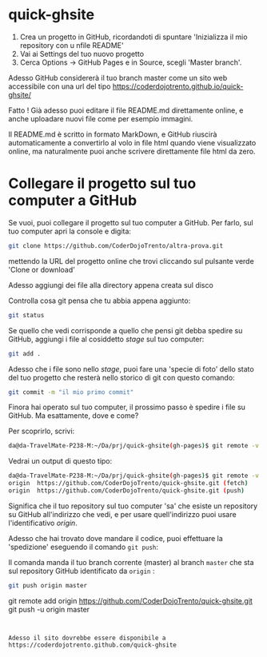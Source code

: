 
# quick-ghsite

1. Crea un progetto in GitHub, ricordandoti di spuntare 'Inizializza il mio repository con u nfile README' 
2. Vai ai Settings del tuo nuovo progetto
3. Cerca Options -> GitHub Pages e in Source, scegli 'Master branch'. 

Adesso GitHub considererà il tuo branch master come un sito web accessibile con una url del tipo
https://coderdojotrento.github.io/quick-ghsite/

Fatto ! Già adesso puoi editare il file README.md direttamente online, e anche uploadare nuovi file come per esempio immagini.

Il README.md è scritto in formato MarkDown, e GitHub riuscirà automaticamente a convertirlo al volo in file html 
quando viene visualizzato online, ma naturalmente puoi anche scrivere direttamente file html da zero.


# Collegare il progetto sul tuo computer a GitHub

Se vuoi, puoi collegare il progetto sul tuo computer a GitHub. Per farlo, sul tuo computer apri la console e digita:

```bash
git clone https://github.com/CoderDojoTrento/altra-prova.git
```

mettendo la URL del progetto online che trovi cliccando sul pulsante verde 'Clone or download'

Adesso aggiungi dei file alla directory appena creata sul disco

Controlla cosa git pensa che tu abbia appena aggiunto:

```bash
git status
```


Se quello che vedi corrisponde a quello che pensi git debba spedire su GitHub, aggiungi i file al cosiddetto _stage_ 
sul tuo computer:

```bash
git add .
```

Adesso che i file sono nello _stage_, puoi fare una 'specie di foto' dello stato del tuo progetto che resterà nello storico di git
con questo comando:

```bash
git commit -m "il mio primo commit"
```

Finora hai operato sul tuo computer, il prossimo passo è spedire i file su GitHub. Ma esattamente, dove e come?

Per scoprirlo, scrivi:

```bash
da@da-TravelMate-P238-M:~/Da/prj/quick-ghsite(gh-pages)$ git remote -v

```

Vedrai un output di questo tipo:

```bash
da@da-TravelMate-P238-M:~/Da/prj/quick-ghsite(gh-pages)$ git remote -v
origin  https://github.com/CoderDojoTrento/quick-ghsite.git (fetch)
origin  https://github.com/CoderDojoTrento/quick-ghsite.git (push)

```
Significa che il tuo repository sul tuo computer 'sa' che esiste un repository su GitHub all'indirizzo che vedi, e per 
usare quell'indirizzo puoi usare l'identificativo _origin_.


Adesso che hai trovato dove mandare il codice, puoi effettuare la 'spedizione' eseguendo il comando `git push`:

Il comanda manda il tuo branch corrente (master) al branch `master` che sta sul repository GitHub identificato da `origin` :

```bash
git push origin master
```






git remote add origin https://github.com/CoderDojoTrento/quick-ghsite.git
git push -u origin master


```


Adesso il sito dovrebbe essere disponibile a https://coderdojotrento.github.com/quick-ghsite